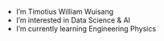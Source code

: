- I’m Timotius William Wuisang
- I’m interested in Data Science & AI
- I’m currently learning Engineering Physics
<!---
timow256/timow256 is a ✨ special ✨ repository because its `README.md` (this file) appears on your GitHub profile.
You can click the Preview link to take a look at your changes.
--->
